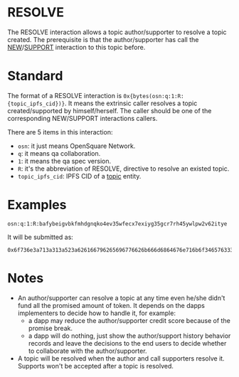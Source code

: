 # RESOLVE

The RESOLVE interaction allows a topic author/supporter to resolve a topic created. The prerequisite is that the
author/supporter has call the [NEW](./new.md)/[SUPPORT](./support.md) interaction to this topic before.

# Standard

The format of a RESOLVE interaction is `0x{bytes(osn:q:1:R:{topic_ipfs_cid})}`. It means the extrinsic caller resolves a
topic created/supported by himself/herself. The caller should be one of the corresponding NEW/SUPPORT interactions
callers.

There are 5 items in this interaction:

- `osn`: it just means OpenSquare Network.
- `q`: it means qa collaboration.
- `1`: it means the qa spec version.
- `R`: it's the abbreviation of RESOLVE, directive to resolve an existed topic.
- `topic_ipfs_cid`: IPFS CID of a [topic](../entities/topic.md) entity.

# Examples

```
osn:q:1:R:bafybeigvbkfmhdgnqko4ev35wfecx7exiyg35gcr7rh45ywlpw2v62itye
```

It will be submitted as:

```
0x6f736e3a713a313a523a626166796265696776626b666d6864676e716b6f346576333577666563783765786979673335676372377268343579776c70773276363269747965
```

# Notes

- An author/supporter can resolve a topic at any time even he/she didn't fund all the promised amount of token. It
  depends on the dapps implementers to decide how to handle it, for example:
    - a dapp may reduce the author/supporter credit score because of the promise break.
    - a dapp will do nothing, just show the author/support history behavior records and leave the decisions to the end
      users to decide whether to collaborate with the author/supporter.
- A topic will be resolved when the author and call supporters resolve it. Supports won't be accepted after a topic is
  resolved.
